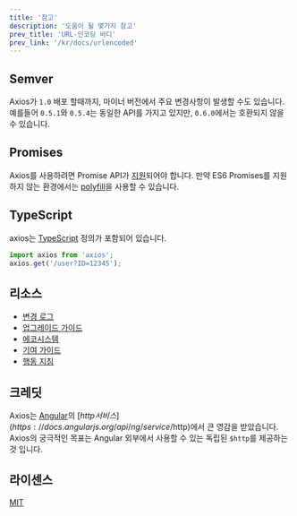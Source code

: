 ```yaml
---
title: '참고'
description: '도움이 될 몇가지 참고'
prev_title: 'URL-인코딩 바디'
prev_link: '/kr/docs/urlencoded'
---
```


## Semver

Axios가 `1.0` 배포 할때까지, 마이너 버전에서 주요 변경사항이 발생할 수도 있습니다. 예를들어 `0.5.1`와 `0.5.4`는 동일한 API를 가지고 있지만, `0.6.0`에서는 호환되지 않을 수 있습니다.

## Promises

Axios를 사용하려면 Promise API가 [지원](http://caniuse.com/promises)되어야 합니다. 
만약 ES6 Promises를 지원하지 않는 환경에서는 [polyfill](https://github.com/jakearchibald/es6-promise)을 사용할 수 있습니다.


## TypeScript
axios는 [TypeScript](http://typescriptlang.org) 정의가 포함되어 있습니다.
```typescript
import axios from 'axios';
axios.get('/user?ID=12345');
```

## 리소스

* [변경 로그](https://github.com/axios/axios/blob/master/CHANGELOG.md)
* [업그레이드 가이드](https://github.com/axios/axios/blob/master/UPGRADE_GUIDE.md)
* [에코시스템](https://github.com/axios/axios/blob/master/ECOSYSTEM.md)
* [기여 가이드](https://github.com/axios/axios/blob/master/CONTRIBUTING.md)
* [행동 지침](https://github.com/axios/axios/blob/master/CODE_OF_CONDUCT.md)

## 크레딧

Axios는 [Angular](https://angularjs.org/)의 [$http 서비스](https://docs.angularjs.org/api/ng/service/$http)에서 큰 영감을 받았습니다. Axios의 궁극적인 목표는 Angular 외부에서 사용할 수 있는 독립된 `$http`를 제공하는 것 입니다.


## 라이센스

[MIT](https://github.com/axios/axios/blob/master/LICENSE)